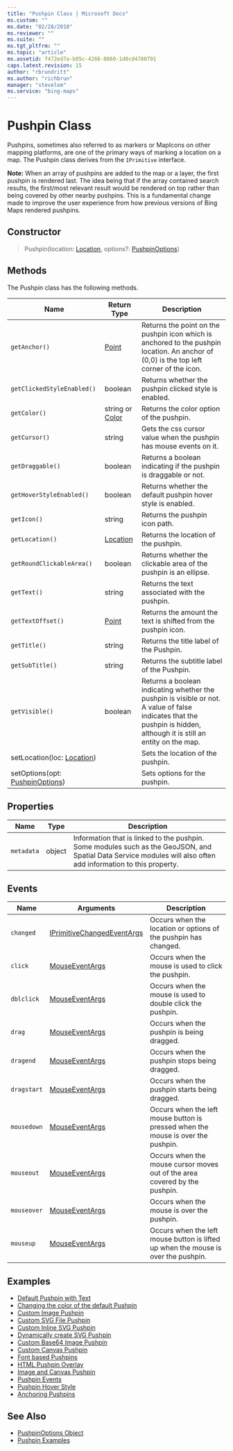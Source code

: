 ```yaml
---
title: "Pushpin Class | Microsoft Docs"
ms.custom: ""
ms.date: "02/28/2018"
ms.reviewer: ""
ms.suite: ""
ms.tgt_pltfrm: ""
ms.topic: "article"
ms.assetid: f472ed7a-b85c-4266-8060-1d0cd4780791
caps.latest.revision: 15
author: "rbrundritt"
ms.author: "richbrun"
manager: "stevelom"
ms.service: "bing-maps"
---
```

# Pushpin Class
Pushpins, sometimes also referred to as markers or MapIcons on other mapping platforms, are one of the primary ways of marking a location on a map. The Pushpin class derives from the `IPrimitive` interface.

**Note:** When an array of pushpins are added to the map or a layer, the first pushpin is rendered last. The idea being that if the array contained search results, the first/most relevant result would be rendered on top rather than being covered by other nearby pushpins. This is a fundamental change made to improve the user experience from how previous versions of Bing Maps rendered pushpins.

## Constructor

> Pushpin(location: [Location](../v8-web-control/location-class.md), options?: [PushpinOptions](../v8-web-control/pushpinoptions-object.md))

## Methods

The Pushpin class has the following methods.

| Name                            | Return Type     | Description                                                                                                                                                           | 
|---------------------------------|-----------------|-----------------------------------------------------------------------------------------------------------------------------------------------------------------------|
| `getAnchor()`                     | [Point](../v8-web-control/point-class.md) | Returns the point on the pushpin icon which is anchored to the pushpin location. An anchor of (0,0) is the top left corner of the icon.                   |
| `getClickedStyleEnabled()`        | boolean         | Returns whether the pushpin clicked style is enabled.                                                                                                               |
| `getColor()`                      | string or [Color](../v8-web-control/color-class.md) | Returns the color option of the pushpin.                                                                                                        |
| `getCursor()`                     | string          | Gets the css cursor value when the pushpin has mouse events on it.                                                                                                            |
| `getDraggable()`                    | boolean         | Returns a boolean indicating if the pushpin is draggable or not.                                                                                                  |
| `getHoverStyleEnabled()`          | boolean         | Returns whether the default pushpin hover style is enabled.                                                                                                         |
| `getIcon()`                       | string          | Returns the pushpin icon path.                                                                                                                                      |  
| `getLocation()`                   | [Location](../v8-web-control/location-class.md)  | Returns the location of the pushpin.                                                                                                               |
| `getRoundClickableArea()`         | boolean         | Returns whether the clickable area of the pushpin is an ellipse.                                                                                                    |
| `getText()`                       | string          | Returns the text associated with the pushpin.                                                                                                                       |
| `getTextOffset()`                 | [Point](../v8-web-control/point-class.md) | Returns the amount the text is shifted from the pushpin icon.                                                                                             |
| `getTitle()`                      | string          | Returns the title label of the Pushpin.                                                                                                                             |
| `getSubTitle()`                   | string          | Returns the subtitle label of the Pushpin.                                                                                                                          |
| `getVisible()`                    | boolean         | Returns a boolean indicating whether the pushpin is visible or not. A value of false indicates that the pushpin is hidden, although it is still an entity on the map. |
| setLocation(loc: [Location](../v8-web-control/location-class.md))      |                 | Sets the location of the pushpin.                                                                                                              |
| setOptions(opt: [PushpinOptions](../v8-web-control/pushpinoptions-object.md)) |                 | Sets options for the pushpin.                                                                                                           |
 
## Properties

Name          | Type        | Description
------------- | ----------- | -----------------------------
`metadata`    | object      | Information that is linked to the pushpin. Some modules such as the GeoJSON, and Spatial Data Service modules will also often add information to this property.

## Events

Name            | Arguments | Description
--------------- | --------- | ----------------------------------
`changed`       | [IPrimitiveChangedEventArgs](../v8-web-control/iprimitivechangedeventargs-object.md) | Occurs when the location or options of the pushpin has changed. 
`click`         | [MouseEventArgs](../v8-web-control/mouseeventargs-object.md) | Occurs when the mouse is used to click the pushpin.
`dblclick` | [MouseEventArgs](../v8-web-control/mouseeventargs-object.md) | Occurs when the mouse is used to double click the pushpin.
`drag`          | [MouseEventArgs](../v8-web-control/mouseeventargs-object.md) | Occurs when the pushpin is being dragged.
`dragend`       | [MouseEventArgs](../v8-web-control/mouseeventargs-object.md) | Occurs when the pushpin stops being dragged.
`dragstart`     | [MouseEventArgs](../v8-web-control/mouseeventargs-object.md) | Occurs when the pushpin starts being dragged.
`mousedown`     | [MouseEventArgs](../v8-web-control/mouseeventargs-object.md) | Occurs when the left mouse button is pressed when the mouse is over the pushpin.
`mouseout`      | [MouseEventArgs](../v8-web-control/mouseeventargs-object.md) | Occurs when the mouse cursor moves out of the area covered by the pushpin.
`mouseover`     | [MouseEventArgs](../v8-web-control/mouseeventargs-object.md) | Occurs when the mouse is over the pushpin.
`mouseup`       | [MouseEventArgs](../v8-web-control/mouseeventargs-object.md) | Occurs when the left mouse button is lifted up when the mouse is over the pushpin.

## Examples
  
  * [Default Pushpin with Text](../v8-web-control/default-pushpin-with-text-example.md)
  * [Changing the color of the default Pushpin](../v8-web-control/changing-the-color-of-the-default-pushpin.md)
  * [Custom Image Pushpin](../v8-web-control/custom-image-pushpin-example.md)
  * [Custom SVG File Pushpin](../v8-web-control/custom-svg-file-pushpin-example.md)
  * [Custom Inline SVG Pushpin](../v8-web-control/custom-inline-svg-pushpin-example.md)
  * [Dynamically create SVG Pushpin](../v8-web-control/dynamically-create-svg-pushpin-example.md)
  * [Custom Base64 Image Pushpin](../v8-web-control/custom-base64-image-pushpin-example.md)
  * [Custom Canvas Pushpin](../v8-web-control/custom-canvas-pushpin-example.md)
  * [Font based Pushpins](../v8-web-control/font-based-pushpins.md)
  * [HTML Pushpin Overlay](../v8-web-control/html-pushpin-overlay.md)
  * [Image and Canvas Pushpin](../v8-web-control/image-and-canvas-pushpin-example.md)
  * [Pushpin Events](../v8-web-control/pushpin-events-example.md)
  * [Pushpin Hover Style](../v8-web-control/pushpin-hover-style.md) 
  * [Anchoring Pushpins](../v8-web-control/anchoring-pushpins.md) 
  
  ## See Also

  * [PushpinOptions Object](../v8-web-control/pushpinoptions-object.md)
  * [Pushpin Examples](../v8-web-control/pushpins.md)
  